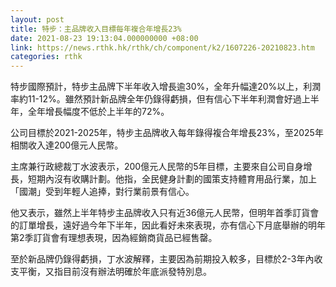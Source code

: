 ```yaml
---
layout: post
title: 特步：主品牌收入目標每年複合年增長23%
date: 2021-08-23 19:13:04.000000000 +08:00
link: https://news.rthk.hk/rthk/ch/component/k2/1607226-20210823.htm
categories: rthk
---
```


特步國際預計，特步主品牌下半年收入增長逾30%，全年升幅達20%以上，利潤率約11-12%。雖然預計新品牌全年仍錄得虧損，但有信心下半年利潤會好過上半年，全年增長幅度不低於上半年的72%。

公司目標於2021-2025年，特步主品牌收入每年錄得複合年增長23%，至2025年相關收入達200億元人民幣。

主席兼行政總裁丁水波表示，200億元人民幣的5年目標，主要來自公司自身增長，短期內沒有收購計劃。他指，全民健身計劃的國策支持體育用品行業，加上「國潮」受到年輕人追捧，對行業前景有信心。

他又表示，雖然上半年特步主品牌收入只有近36億元人民幣，但明年首季訂貨會的訂單增長，遠好過今年下半年，因此看好未來表現，亦有信心下月底舉辦的明年第2季訂貨會有理想表現，因為經銷商貨品已經售罄。

至於新品牌仍錄得虧損，丁水波解釋，主要因為前期投入較多，目標於2-3年內收支平衡，又指目前沒有辦法明確於年底派發特別息。
